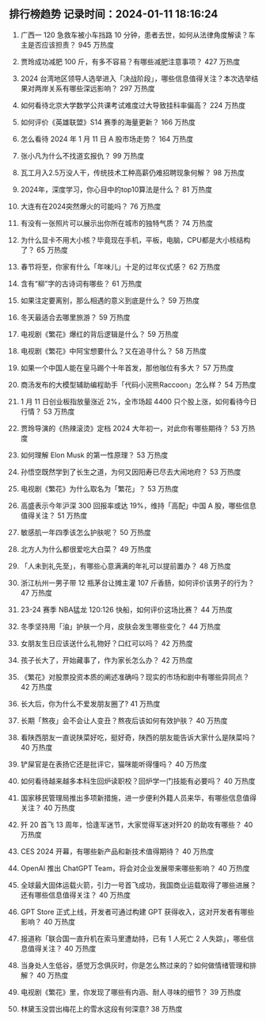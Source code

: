 
## 排行榜趋势 记录时间：2024-01-11 18:16:24
  
  1. 广西一 120 急救车被小车挡路 10 分钟，患者去世，如何从法律角度解读？车主是否应该担责？ 945 万热度
    
  2. 贾玲成功减肥 100 斤，有多不容易？有哪些减肥注意事项？ 427 万热度
    
  3. 2024 台湾地区领导人选举进入「决战阶段」，哪些信息值得关注？本次选举结果对两岸关系有哪些深远影响？ 297 万热度
    
  4. 如何看待北京大学数学公共课考试难度过大导致挂科率偏高？ 224 万热度
    
  5. 如何评价《英雄联盟》S14 赛季的海量更新？ 166 万热度
    
  6. 怎么看待 2024 年 1 月 11 日 A 股市场走势？ 164 万热度
    
  7. 张小凡为什么不找道玄报仇？ 99 万热度
    
  8. 瓦工月入2.5万没人干，传统技术工种高薪仍难招聘现象何解？ 98 万热度
    
  9. 2024年，深度学习，你心目中的top10算法是什么？ 81 万热度
    
  10. 大连有在2024突然爆火的可能吗？ 76 万热度
    
  11. 有没有一张照片可以展示出你所在城市的独特气质？ 74 万热度
    
  12. 为什么显卡不用大小核？毕竟现在手机，平板，电脑，CPU都是大小核结构了？ 65 万热度
    
  13. 春节将至，你家有什么「年味儿」十足的过年仪式感？ 62 万热度
    
  14. 含有“柳”字的古诗词有哪些？ 61 万热度
    
  15. 如果注定要离别，那么相遇的意义到底是什么？ 59 万热度
    
  16. 冬天最适合去哪里旅游？ 59 万热度
    
  17. 电视剧《繁花》爆红的背后逻辑是什么？ 59 万热度
    
  18. 电视剧《繁花》中阿宝想要什么？又在追寻什么？ 58 万热度
    
  19. 如果一个中国人能在皇马踢个十年首发，那他咖位有多大？ 57 万热度
    
  20. 商汤发布的大模型辅助编程助手「代码小浣熊Raccoon」怎么样？ 54 万热度
    
  21. 1 月 11 日创业板指放量涨近 2%，全市场超 4400 只个股上涨，如何看待今日行情？ 53 万热度
    
  22. 贾玲导演的《热辣滚烫》定档 2024 大年初一，对此你有哪些期待？ 53 万热度
    
  23. 如何理解 Elon Musk 的第一性原理？ 53 万热度
    
  24. 孙悟空既然学到了长生之道，为何又因阳寿已尽去大闹地府？ 53 万热度
    
  25. 电视剧《繁花》为什么取名为「繁花」？ 53 万热度
    
  26. 高盛表示今年沪深 300 回报率或达 19%，维持「高配」中国 A 股，哪些信息值得关注？ 51 万热度
    
  27. 敏感肌一年四季该怎么护肤呢？ 50 万热度
    
  28. 北方人为什么都很爱吃大白菜？ 49 万热度
    
  29. 「人未到礼先至」，有哪些心意满满的年礼可以提前置办？ 48 万热度
    
  30. 浙江杭州一男子带 12 瓶茅台让摊主灌 107 斤香肠，如何评价该男子的行为？ 47 万热度
    
  31. 23-24 赛季 NBA猛龙 120:126 快船，如何评价这场比赛？ 44 万热度
    
  32. 冬季坚持用「油」护肤一个月，皮肤会发生哪些变化？ 44 万热度
    
  33. 女朋友生日应该送什么礼物好？口红可以吗？ 42 万热度
    
  34. 孩子长大了，开始藏事了，作为家长怎么办？ 42 万热度
    
  35. 《繁花》对股票投资本质的阐述准确吗？现实的市场和剧中有哪些异同点？ 42 万热度
    
  36. 长大后，你为什么不爱发朋友圈了? 41 万热度
    
  37. 长期「熬夜」会不会让人变丑？熬夜后该如何有效护肤？ 40 万热度
    
  38. 看陕西朋友一直说陕菜好吃，挺好奇，陕西的朋友能告诉大家什么是陕菜吗？ 40 万热度
    
  39. 铲屎官是在表扬它还是批评它，猫咪能听得懂吗？ 40 万热度
    
  40. 如何看待越来越多本科生回炉读职校？回炉学一门技能有必要吗？ 40 万热度
    
  41. 国家移民管理局推出多项新措施，进一步便利外籍人员来华，有哪些信息值得关注？ 40 万热度
    
  42. 歼 20 首飞 13 周年，恰逢军迷节，大家觉得军迷对歼20 的助攻有哪些？ 40 万热度
    
  43. CES 2024 开幕，有哪些新产品和新技术值得期待？ 40 万热度
    
  44. OpenAI 推出 ChatGPT Team，将会对企业发展带来哪些影响？ 40 万热度
    
  45. 全球最大固体运载火箭，引力一号首飞成功，我国商业运载取得了哪些进展？还有哪些信息值得关注？ 40 万热度
    
  46. GPT Store 正式上线，开发者可通过构建 GPT 获得收入，这对开发者有哪些影响？ 40 万热度
    
  47. 报道称「联合国一直升机在索马里遭劫持，已有 1 人死亡 2 人失踪」，哪些信息值得关注？ 40 万热度
    
  48. 当身处人生低谷，感觉万念俱灰时，你是怎么熬过来的？如何做情绪管理和排解？ 40 万热度
    
  49. 电视剧《繁花》里，你发现了哪些有内涵、耐人寻味的细节？ 39 万热度
    
  50. 林黛玉没尝出梅花上的雪水这段有何深意? 38 万热度
    